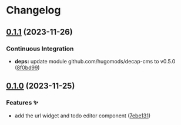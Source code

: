 # Changelog

## [0.1.1](https://github.com/hugomods/decap-cms/compare/editor-components/todo/v0.1.0...editor-components/todo/v0.1.1) (2023-11-26)


### Continuous Integration

* **deps:** update module github.com/hugomods/decap-cms to v0.5.0 ([8f0bd99](https://github.com/hugomods/decap-cms/commit/8f0bd9978157184d65e8d670bf5faf291455f403))

## [0.1.0](https://github.com/hugomods/decap-cms/compare/editor-components/todo-v0.0.1...editor-components/todo/v0.1.0) (2023-11-25)


### Features ✨

* add the url widget and todo editor component ([7ebe131](https://github.com/hugomods/decap-cms/commit/7ebe13178bab9e6af072c7f0040018e3e5a5f79f))

